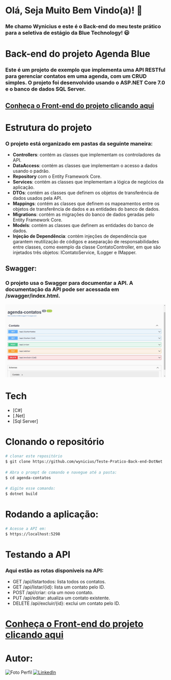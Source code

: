 # Olá, Seja Muito Bem Vindo(a)! :wave:
### Me chamo Wynicius e este é o Back-end do meu teste prático para a seletiva de estágio da Blue Technology! :smiley:

# Back-end do projeto Agenda Blue

### Este é um projeto de exemplo que implementa uma API RESTful para gerenciar contatos em uma agenda, com um CRUD simples. O projeto foi desenvolvido usando o ASP.NET Core 7.0 e o banco de dados SQL Server.
## [Conheça o Front-end do projeto clicando aqui](https://github.com/wynicius/Teste-Pratico-Front-end-Vuejs)


# Estrutura do projeto

### O projeto está organizado em pastas da seguinte maneira:
- **Controllers**: contém as classes que implementam os controladores da API.
- **DataAccess**: contém as classes que implementam o acesso a dados usando o padrão.
- **Repository** com o Entity Framework Core.
- **Services**: contém as classes que implementam a lógica de negócios da aplicação.
- **DTOs**: contém as classes que definem os objetos de transferência de dados usados pela API.
- **Mappings**: contém as classes que definem os mapeamentos entre os objetos de transferência de dados e as entidades do banco de dados.
- **Migrations**: contém as migrações do banco de dados geradas pelo Entity Framework Core.
- **Models**: contém as classes que definem as entidades do banco de dados.
- **Injeção de Dependência**: contém injeções de dependência que garantem reutilização de códigos e aseparação de responsabilidades entre classes, como exemplo da classe ContatoController, em que são injetados três objetos: IContatoService, ILogger<ContatoService> e IMapper.

## Swagger:

### O projeto usa o Swagger para documentar a API. A documentação da API pode ser acessada em /swagger/index.html.
![Swagger](https://raw.githubusercontent.com/wynicius/pictures/main/Swagger.jpg)

# Tech

- [C#]
- [.Net]
- [Sql Server]

# Clonando o repositório

```sh
# clonar este repositório
$ git clone https://github.com/wynicius/Teste-Pratico-Back-end-DotNet

# Abra o prompt de comando e navegue até a pasta:
$ cd agenda-contatos

# digite esse comando:
$ dotnet build
```

# Rodando a aplicação:

```sh
# Acesse a API em:
$ https://localhost:5298
```

# Testando a API

### Aqui estão as rotas disponíveis na API:
 - GET /api/listartodos: lista todos os contatos.
 - GET /api/listar/{id}: lista um contato pelo ID.
 - POST /api/criar: cria um novo contato.
 - PUT /api/editar: atualiza um contato existente.
 - DELETE /api/excluir/{id}: exclui um contato pelo ID.

# [Conheça o Front-end do projeto clicando aqui](https://github.com/wynicius/Teste-Pratico-Front-end-Vuejs)

# Autor:

![Foto Perfil](https://avatars.githubusercontent.com/u/111314452?v=4) [![LinkedIn](https://img.shields.io/badge/LinkedIn-%230077B5.svg?logo=linkedin&logoColor=white)](https://linkedin.com/in/wynicius) 
